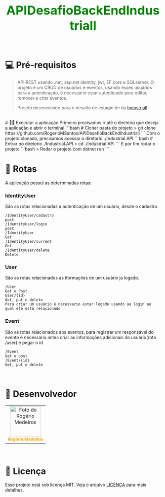 <h1 align="center" style="color: green; font-weight: bold; font-size: 40px">
APIDesafioBackEndIndustriall
</h1>

<br/>

# 💻 Pré-requisitos

> API REST usando .net, asp.net identity, jwt, EF core e SQLserver. O projeto é um CRUD de usuários e eventos, usando esses usuários para a autenticação, é necessário estar autenticado para editar, remover e criar eventos.
>
> Projeto desenvolvido para o desafio de estágio de da [Industriall](https://industriall.ai)

<br/>
# 👨‍💻 Executar a aplicação
Primeiro precisamos ir até o diretório que deseja a aplicação e abrir o terminal
```bash
# Clonar pasta do projeto
> git clone https://github.com/RogerioMSantos/APIDesafioBackEndIndustriall
```
Com o projeto clonado, precisamos acessar o diretorio ./Industrial.API
```bash
# Entrar no diretorio ./Industrial.API
> cd ./Industrial.API
```
E por fim rodar o projeto
```bash
> Rodar o projeto com dotnet run
```
<br/>


# 🚀 Rotas

A aplicação possui as determinadas rotas:

### IdentityUser

São as rotas relacionadas a autenticação de um usuário, desde o cadastro.
```
/IdentityUser/cadastro
post
/IdentityUser/login
post
/IdentityUser
Get
/IdentityUser/current
Get
/IdentityUser/delete
Delete
```


### User

São as rotas relacionados as iformações de um usuário ja logado.
```
/User
Get e Post
User/{id}
Get, put e delete
Para criar um usuário é necessario estar logado usando ao login ao qual ele está relacionado
```

### Event

São as rotas relacionados aos eventos, para registrar um responsável do evento é necessario antes criar as informações adicionais do usuário(rota /user) e pegar o id
```
/Event
Get e post
/Event/{id}
Get, put e delete

```


<br/>


# 🤝 Desenvolvedor

<table>
  <tr>
    <td align="center">
      <a href="#">
        <img src="https://avatars.githubusercontent.com/RogerioMSantos" width="100px;" alt="Foto do Rogério Medeiros"/><br>
        <sub>
          <b style="color: orange">Rogério Medeiros</b>
        </sub>
      </a>
    </td>
  </tr>
</table>
<br/>

# 📝 Licença

Esse projeto está sob licença MIT. Veja o arquivo [LICENÇA](LICENSE) para mais detalhes.

<br/>


